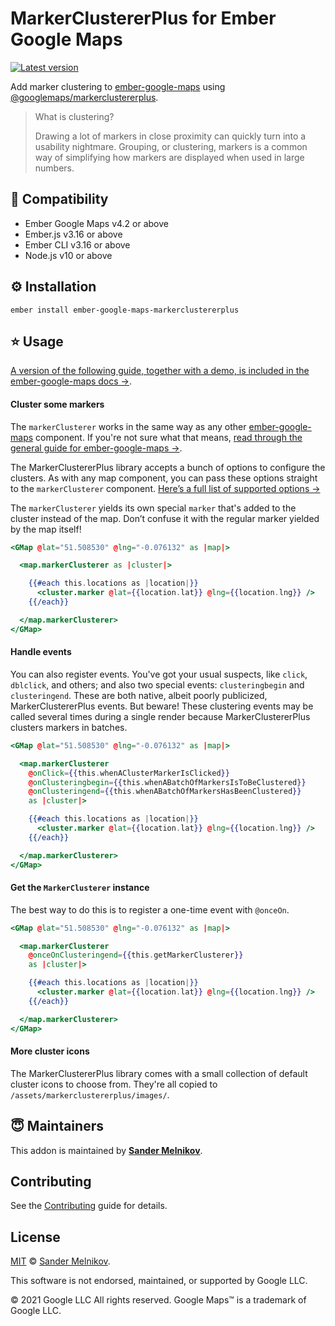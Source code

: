 # MarkerClustererPlus for Ember Google Maps 

[![Latest version][npm-version-badge]][npm-url]

Add marker clustering to [ember-google-maps][ember-google-maps] using [@googlemaps/markerclustererplus][@googlemaps/markerclustererplus].

> What is clustering?
>
> Drawing a lot of markers in close proximity can quickly turn into a usability nightmare. Grouping, or clustering, markers is a common way of simplifying how markers are displayed when used in large numbers.


🔗 Compatibility
------------------------------------------------------------------------------

* Ember Google Maps v4.2 or above
* Ember.js v3.16 or above
* Ember CLI v3.16 or above
* Node.js v10 or above


⚙️ Installation
------------------------------------------------------------------------------

```
ember install ember-google-maps-markerclustererplus
```


⭐ Usage
------------------------------------------------------------------------------

[A version of the following guide, together with a demo, is included in the ember-google-maps docs →][ember-google-maps-clustering-guide].

#### Cluster some markers

The `markerClusterer` works in the same way as any other [ember-google-maps][ember-google-maps] component. If you're not sure what that means, [read through the general guide for ember-google-maps →][ember-google-maps-guide].

The MarkerClustererPlus library accepts a bunch of options to configure the clusters. As with any map component, you can pass these options straight to the `markerClusterer` component. [Here’s a full list of supported options →](https://googlemaps.github.io/js-markerclustererplus/interfaces/markerclustereroptions.html)

The `markerClusterer` yields its own special `marker` that's added to the cluster instead of the map. Don’t confuse it with the regular marker yielded by the map itself!

```hbs
<GMap @lat="51.508530" @lng="-0.076132" as |map|>

  <map.markerClusterer as |cluster|>

    {{#each this.locations as |location|}}
      <cluster.marker @lat={{location.lat}} @lng={{location.lng}} />
    {{/each}}

  </map.markerClusterer>
</GMap>
```

#### Handle events

You can also register events. You've got your usual suspects, like `click`, `dblclick`, and others; and also two special events: `clusteringbegin` and `clusteringend`. These are both native, albeit poorly publicized, MarkerClustererPlus events. But beware! These clustering events may be called several times during a single render because MarkerClustererPlus clusters markers in batches.

```hbs
<GMap @lat="51.508530" @lng="-0.076132" as |map|>

  <map.markerClusterer
    @onClick={{this.whenAClusterMarkerIsClicked}}
    @onClusteringbegin={{this.whenABatchOfMarkersIsToBeClustered}}
    @onClusteringend={{this.whenABatchOfMarkersHasBeenClustered}}
    as |cluster|>

    {{#each this.locations as |location|}}
      <cluster.marker @lat={{location.lat}} @lng={{location.lng}} />
    {{/each}}

  </map.markerClusterer>
</GMap>
```

#### Get the `MarkerClusterer` instance

The best way to do this is to register a one-time event with `@onceOn`.

```hbs
<GMap @lat="51.508530" @lng="-0.076132" as |map|>

  <map.markerClusterer
    @onceOnClusteringend={{this.getMarkerClusterer}}
    as |cluster|>

    {{#each this.locations as |location|}}
      <cluster.marker @lat={{location.lat}} @lng={{location.lng}} />
    {{/each}}

  </map.markerClusterer>
</GMap>
```

#### More cluster icons

The MarkerClustererPlus library comes with a small collection of default cluster icons to choose from. They're all copied to `/assets/markerclustererplus/images/`.


😇 Maintainers
--------------------------------------------------------------------------------

This addon is maintained by **[Sander Melnikov][maintainer-url]**.


Contributing
------------------------------------------------------------------------------

See the [Contributing](CONTRIBUTING.md) guide for details.


License
------------------------------------------------------------------------------

[MIT][license-url] © [Sander Melnikov][maintainer-url].

This software is not endorsed, maintained, or supported by Google LLC.

© 2021 Google LLC All rights reserved. Google Maps™ is a trademark of Google LLC.


[npm-version-badge]: https://img.shields.io/npm/v/ember-google-maps-markerclustererplus.svg?label=latest
[npm-url]: https://www.npmjs.org/package/ember-google-maps-markerclustererplus

[ember-google-maps]: https://github.com/sandydoo/ember-google-maps
[ember-google-maps-guide]: https://ember-google-maps.sandydoo.me/docs/getting-started
[ember-google-maps-clustering-guide]: https://ember-google-maps.sandydoo.me/docs/clustering
[@googlemaps/markerclustererplus]: https://github.com/googlemaps/js-markerclustererplus

[maintainer-url]: https://github.com/sandydoo
[license-url]: https://github.com/sandydoo/ember-google-maps-markerclustererplus/blob/main/LICENSE.md
